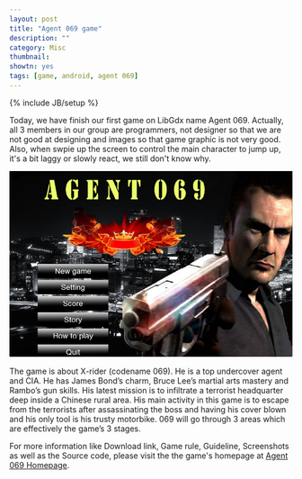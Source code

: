 ```yaml
---
layout: post
title: "Agent 069 game"
description: ""
category: Misc
thumbnail: 
showtn: yes
tags: [game, android, agent 069]
---
```

{% include JB/setup %}

Today, we have finish our first game on LibGdx name Agent 069. Actually, all 3
members in our group are programmers, not designer so that we are not good at
designing and images so that game graphic is not very good. Also, when swpie up
the screen to control the main character to jump up, it's a bit laggy or slowly
react, we still don't know why.

![Agent 069](/files/2013-05-02-agent-069-game/ss0.png)

The game is about X-rider (codename 069). He is a top undercover agent and CIA.
He has
James Bond’s charm, Bruce Lee’s martial arts mastery and Rambo’s gun skills. His
latest mission is to infiltrate a terrorist headquarter deep inside a Chinese
rural area. His main activity in this game is to escape from the terrorists
after assassinating the boss and having his cover blown and his only tool is his
trusty motorbike. 069 will go through 3 areas which are effectively the game’s 3
stages.

For more information like Download link, Game rule, Guideline, Screenshots as
well as the Source code, please visit the the game's homepage at
[Agent 069 Homepage](/agent-069-game.html).

<!-- more -->
